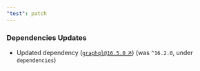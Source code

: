 ```yaml
---
"test": patch
---
```


### Dependencies Updates

- Updated dependency ([`graphql@16.5.0` ↗︎](https://www.npmjs.com/package/graphql/v/16.5.0)) (was `^16.2.0`, under `dependencies`)
